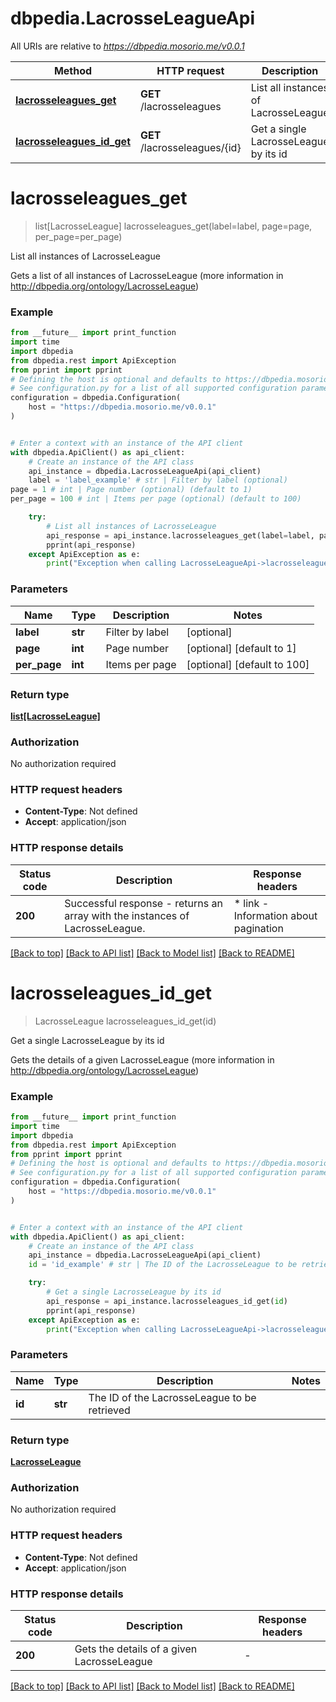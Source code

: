 # dbpedia.LacrosseLeagueApi

All URIs are relative to *https://dbpedia.mosorio.me/v0.0.1*

Method | HTTP request | Description
------------- | ------------- | -------------
[**lacrosseleagues_get**](LacrosseLeagueApi.md#lacrosseleagues_get) | **GET** /lacrosseleagues | List all instances of LacrosseLeague
[**lacrosseleagues_id_get**](LacrosseLeagueApi.md#lacrosseleagues_id_get) | **GET** /lacrosseleagues/{id} | Get a single LacrosseLeague by its id


# **lacrosseleagues_get**
> list[LacrosseLeague] lacrosseleagues_get(label=label, page=page, per_page=per_page)

List all instances of LacrosseLeague

Gets a list of all instances of LacrosseLeague (more information in http://dbpedia.org/ontology/LacrosseLeague)

### Example

```python
from __future__ import print_function
import time
import dbpedia
from dbpedia.rest import ApiException
from pprint import pprint
# Defining the host is optional and defaults to https://dbpedia.mosorio.me/v0.0.1
# See configuration.py for a list of all supported configuration parameters.
configuration = dbpedia.Configuration(
    host = "https://dbpedia.mosorio.me/v0.0.1"
)


# Enter a context with an instance of the API client
with dbpedia.ApiClient() as api_client:
    # Create an instance of the API class
    api_instance = dbpedia.LacrosseLeagueApi(api_client)
    label = 'label_example' # str | Filter by label (optional)
page = 1 # int | Page number (optional) (default to 1)
per_page = 100 # int | Items per page (optional) (default to 100)

    try:
        # List all instances of LacrosseLeague
        api_response = api_instance.lacrosseleagues_get(label=label, page=page, per_page=per_page)
        pprint(api_response)
    except ApiException as e:
        print("Exception when calling LacrosseLeagueApi->lacrosseleagues_get: %s\n" % e)
```

### Parameters

Name | Type | Description  | Notes
------------- | ------------- | ------------- | -------------
 **label** | **str**| Filter by label | [optional] 
 **page** | **int**| Page number | [optional] [default to 1]
 **per_page** | **int**| Items per page | [optional] [default to 100]

### Return type

[**list[LacrosseLeague]**](LacrosseLeague.md)

### Authorization

No authorization required

### HTTP request headers

 - **Content-Type**: Not defined
 - **Accept**: application/json

### HTTP response details
| Status code | Description | Response headers |
|-------------|-------------|------------------|
**200** | Successful response - returns an array with the instances of LacrosseLeague. |  * link - Information about pagination <br>  |

[[Back to top]](#) [[Back to API list]](../README.md#documentation-for-api-endpoints) [[Back to Model list]](../README.md#documentation-for-models) [[Back to README]](../README.md)

# **lacrosseleagues_id_get**
> LacrosseLeague lacrosseleagues_id_get(id)

Get a single LacrosseLeague by its id

Gets the details of a given LacrosseLeague (more information in http://dbpedia.org/ontology/LacrosseLeague)

### Example

```python
from __future__ import print_function
import time
import dbpedia
from dbpedia.rest import ApiException
from pprint import pprint
# Defining the host is optional and defaults to https://dbpedia.mosorio.me/v0.0.1
# See configuration.py for a list of all supported configuration parameters.
configuration = dbpedia.Configuration(
    host = "https://dbpedia.mosorio.me/v0.0.1"
)


# Enter a context with an instance of the API client
with dbpedia.ApiClient() as api_client:
    # Create an instance of the API class
    api_instance = dbpedia.LacrosseLeagueApi(api_client)
    id = 'id_example' # str | The ID of the LacrosseLeague to be retrieved

    try:
        # Get a single LacrosseLeague by its id
        api_response = api_instance.lacrosseleagues_id_get(id)
        pprint(api_response)
    except ApiException as e:
        print("Exception when calling LacrosseLeagueApi->lacrosseleagues_id_get: %s\n" % e)
```

### Parameters

Name | Type | Description  | Notes
------------- | ------------- | ------------- | -------------
 **id** | **str**| The ID of the LacrosseLeague to be retrieved | 

### Return type

[**LacrosseLeague**](LacrosseLeague.md)

### Authorization

No authorization required

### HTTP request headers

 - **Content-Type**: Not defined
 - **Accept**: application/json

### HTTP response details
| Status code | Description | Response headers |
|-------------|-------------|------------------|
**200** | Gets the details of a given LacrosseLeague |  -  |

[[Back to top]](#) [[Back to API list]](../README.md#documentation-for-api-endpoints) [[Back to Model list]](../README.md#documentation-for-models) [[Back to README]](../README.md)

